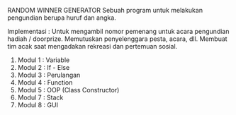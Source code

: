 RANDOM WINNER GENERATOR 
Sebuah program untuk melakukan pengundian berupa huruf dan angka.

Implementasi :
Untuk mengambil nomor pemenang untuk acara pengundian hadiah / doorprize.
Memutuskan penyelenggara pesta, acara, dll.
Membuat tim acak saat mengadakan rekreasi dan pertemuan sosial.

1. Modul 1 : Variable
2. Modul 2 : If - Else
3. Modul 3 : Perulangan
4. Modul 4 : Function
5. Modul 5 : OOP (Class Constructor)
6. Modul 7 : Stack
7. Modul 8 : GUI
